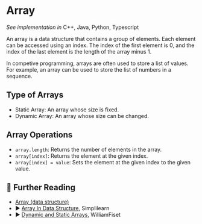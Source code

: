 # Array

*See implementation in* C++, Java, Python, Typescript

An array is a data structure that contains a group of elements. Each element can be accessed using an index. The index of the first element is 0, and the index of the last element is the length of the array minus 1.

In competive programming, arrays are often used to store a list of values. For example, an array can be used to store the list of numbers in a sequence.

## Type of Arrays

* Static Array: An array whose size is fixed.
* Dynamic Array: An array whose size can be changed.

## Array Operations

* `array.length`: Returns the number of elements in the array.
* `array[index]`: Returns the element at the given index.
* `array[index] = value`: Sets the element at the given index to the given value.

## 🔗 Further Reading

* [Array (data structure)](https://en.wikipedia.org/wiki/Array_(data_structure))
* ▶️ [Array In Data Structure](https://www.youtube.com/watch?v=eXFItikqw8c&ab_channel=Simplilearn), Simplilearn
* ▶️ [Dynamic and Static Arrays](https://www.youtube.com/watch?v=PEnFFiQe1pM&list=PLDV1Zeh2NRsB6SWUrDFW2RmDotAfPbeHu&index=4&ab_channel=WilliamFiset), WilliamFiset



